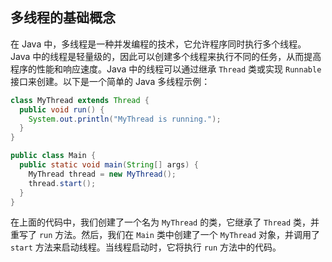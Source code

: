 ## 多线程的基础概念

在 Java 中，多线程是一种并发编程的技术，它允许程序同时执行多个线程。Java 中的线程是轻量级的，因此可以创建多个线程来执行不同的任务，从而提高程序的性能和响应速度。Java 中的线程可以通过继承 `Thread` 类或实现 `Runnable` 接口来创建。以下是一个简单的 Java 多线程示例：

```java
class MyThread extends Thread {
  public void run() {
    System.out.println("MyThread is running.");
  }
}

public class Main {
  public static void main(String[] args) {
    MyThread thread = new MyThread();
    thread.start();
  }
}
```

在上面的代码中，我们创建了一个名为 `MyThread` 的类，它继承了 `Thread` 类，并重写了 `run` 方法。然后，我们在 `Main` 类中创建了一个 `MyThread` 对象，并调用了 `start` 方法来启动线程。当线程启动时，它将执行 `run` 方法中的代码。
